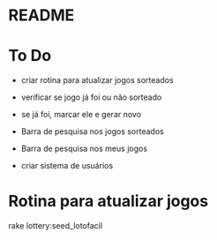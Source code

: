 # README

# To Do
- criar rotina para atualizar jogos sorteados
- verificar se jogo já foi ou não sorteado
- se já foi, marcar ele e gerar novo

- Barra de pesquisa nos jogos sorteados
- Barra de pesquisa nos meus jogos

- criar sistema de usuários

# Rotina para atualizar jogos
rake lottery:seed_lotofacil
